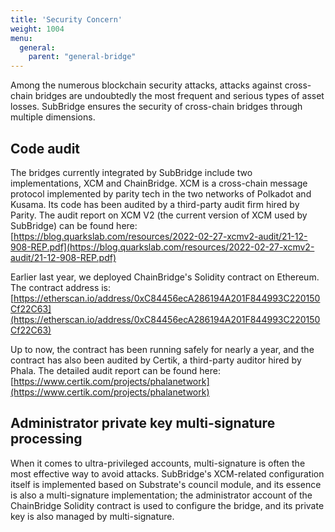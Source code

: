 ```yaml
---
title: 'Security Concern'
weight: 1004
menu:
  general:
    parent: "general-bridge"
---
```


Among the numerous blockchain security attacks, attacks against cross-chain bridges are undoubtedly the most frequent and serious types of asset losses. SubBridge ensures the security of cross-chain bridges through multiple dimensions.

## Code audit

The bridges currently integrated by SubBridge include two implementations, XCM and ChainBridge. XCM is a cross-chain message protocol implemented by parity tech in the two networks of Polkadot and Kusama. Its code has been audited by a third-party audit firm hired by Parity. The audit report on XCM V2 (the current version of XCM used by SubBridge) can be found here: [https://blog.quarkslab.com/resources/2022-02-27-xcmv2-audit/21-12-908-REP.pdf](https://blog.quarkslab.com/resources/2022-02-27-xcmv2-audit/21-12-908-REP.pdf)

Earlier last year, we deployed ChainBridge's Solidity contract on Ethereum. The contract address is:[https://etherscan.io/address/0xC84456ecA286194A201F844993C220150Cf22C63](https://etherscan.io/address/0xC84456ecA286194A201F844993C220150Cf22C63)

Up to now, the contract has been running safely for nearly a year, and the contract has also been audited by Certik, a third-party auditor hired by Phala. The detailed audit report can be found here:[https://www.certik.com/projects/phalanetwork](https://www.certik.com/projects/phalanetwork)

## Administrator private key multi-signature processing

When it comes to ultra-privileged accounts, multi-signature is often the most effective way to avoid attacks. SubBridge's XCM-related configuration itself is implemented based on Substrate's council module, and its essence is also a multi-signature implementation; the administrator account of the ChainBridge Solidity contract is used to configure the bridge, and its private key is also managed by multi-signature.
